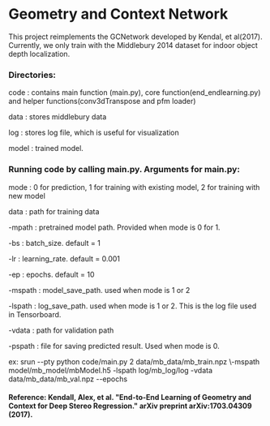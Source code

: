 # Geometry and Context Network
This project reimplements the GCNetwork developed by Kendal, et al(2017). Currently, we only train with the Middlebury 2014 dataset for indoor object depth localization.

### Directories:

  code : contains main function (main.py), core function(end_endlearning.py) and helper functions(conv3dTranspose and pfm loader)
  
  data : stores middlebury data
  
  log : stores log file, which is useful for visualization
  
  model : trained model.


### Running code by calling main.py. Arguments for main.py:

  mode : 0 for prediction, 1 for training with existing model, 2 for training with new model
  
  data : path for training data
  
  -mpath : pretrained model path. Provided when mode is 0 for 1.
  
  -bs : batch_size. default = 1
  
  -lr : learning_rate. default = 0.001
  
  -ep : epochs. default = 10
  
  -mspath : model_save_path. used when mode is 1 or 2
  
  -lspath : log_save_path. used when mode is 1 or 2. This is the log file used in Tensorboard.
  
  -vdata : path for validation path
  
  -pspath : file for saving predicted result. Used when mode is 0.

  ex: srun --pty python code/main.py 2 data/mb_data/mb_train.npz \\-mspath model/mb_model/mbModel.h5 -lspath log/mb_log/log -vdata data/mb_data/mb_val.npz --epochs 

#### Reference: Kendall, Alex, et al. "End-to-End Learning of Geometry and Context for Deep Stereo Regression." arXiv preprint arXiv:1703.04309 (2017).
